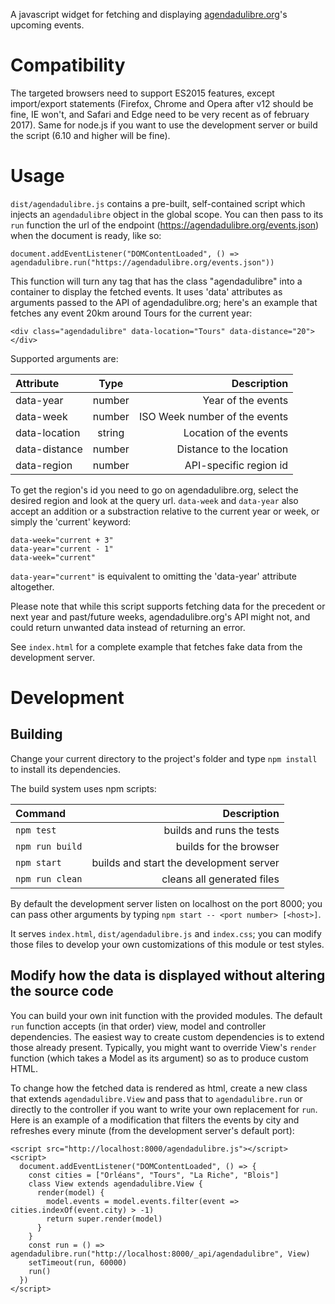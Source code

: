 A javascript widget for fetching and displaying [agendadulibre.org](https://agendadulibre.org)'s upcoming events.

# Compatibility

The targeted browsers need to support ES2015 features, except import/export statements (Firefox, Chrome and Opera after v12 should be fine, IE won't, and Safari and Edge need to be very recent as of february 2017). Same for node.js if you want to use the development server or build the script (6.10 and higher will be fine).

# Usage

`dist/agendadulibre.js` contains a pre-built, self-contained script which injects an `agendadulibre` object in the global scope. You can then pass to its `run` function the url of the endpoint (https://agendadulibre.org/events.json) when the document is ready, like so:

    document.addEventListener("DOMContentLoaded", () => agendadulibre.run("https://agendadulibre.org/events.json"))

This function will turn any tag that has the class "agendadulibre" into a container to display the fetched events. It uses 'data' attributes as arguments passed to the API of agendadulibre.org; here's an example that fetches any event 20km around Tours for the current year:

    <div class="agendadulibre" data-location="Tours" data-distance="20"></div>

Supported arguments are:

| Attribute     | Type   | Description                   |
|:------------- |:------:| -----------------------------:|
| data-year     | number | Year of the events            |
| data-week     | number | ISO Week number of the events |
| data-location | string | Location of the events        |
| data-distance | number | Distance to the location      |
| data-region   | number | API-specific region id        |

To get the region's id you need to go on agendadulibre.org, select the desired region and look at the query url. `data-week` and `data-year` also accept an addition or a substraction relative to the current year or week, or simply the 'current' keyword:

    data-week="current + 3"
    data-year="current - 1"
    data-week="current"

`data-year="current"` is equivalent to omitting the 'data-year' attribute altogether.

Please note that while this script supports fetching data for the precedent or next year and past/future weeks, agendadulibre.org's API might not, and could return unwanted data instead of returning an error.

See `index.html` for a complete example that fetches fake data from the development server.

# Development

## Building

Change your current directory to the project's folder and type `npm install` to install its dependencies.

The build system uses npm scripts:

| Command         | Description                             |
|:--------------- | ---------------------------------------:|
| `npm test`      | builds and runs the tests               |
| `npm run build` | builds for the browser                  |
| `npm start`     | builds and start the development server |
| `npm run clean` | cleans all generated files              |

By default the development server listen on localhost on the port 8000; you can pass other arguments by typing `npm start -- <port number> [<host>]`.

It serves `index.html`, `dist/agendadulibre.js` and `index.css`; you can modify those files to develop your own customizations of this module or test styles.

## Modify how the data is displayed without altering the source code

You can build your own init function with the provided modules. The default `run` function accepts (in that order) view, model and controller dependencies. The easiest way to create custom dependencies is to extend those already present. Typically, you might want to override View's `render` function (which takes a Model as its argument) so as to produce custom HTML.

To change how the fetched data is rendered as html, create a new class that extends `agendadulibre.View` and pass that to `agendadulibre.run` or directly to the controller if you want to write your own replacement for `run`. Here is an example of a modification that filters the events by city and refreshes every minute (from the development server's default port):
 
    <script src="http://localhost:8000/agendadulibre.js"></script>
    <script>
      document.addEventListener("DOMContentLoaded", () => {
        const cities = ["Orléans", "Tours", "La Riche", "Blois"]
        class View extends agendadulibre.View {
          render(model) {
            model.events = model.events.filter(event => cities.indexOf(event.city) > -1)
            return super.render(model)
          }
        }
        const run = () => agendadulibre.run("http://localhost:8000/_api/agendadulibre", View)
        setTimeout(run, 60000)
        run()
      })
    </script>

